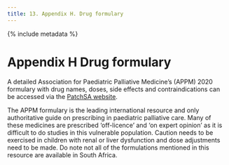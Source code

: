 ```yaml
---
title: 13. Appendix H. Drug formulary
---
```


{% include metadata %}

# **Appendix H** Drug formulary

A detailed Association for Paediatric Palliative Medicine’s (APPM) 2020 formulary with drug names, doses, side effects and contraindications can be accessed via the [PatchSA website](http://patchsa.org/patchsa_ppc_formulary/).

The APPM formulary is the leading international resource and only authoritative guide on prescribing in paediatric palliative care. Many of these medicines are prescribed ‘off-licence’ and ‘on expert opinion’ as it is difficult to do studies in this vulnerable population. Caution needs to be exercised in children with renal or liver dysfunction and dose adjustments need to be made. Do note not all of the formulations mentioned in this resource are available in South Africa.


